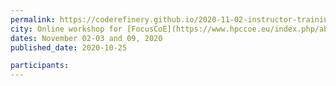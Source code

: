 ```yaml
---
permalink: https://coderefinery.github.io/2020-11-02-instructor-training/
city: Online workshop for [FocusCoE](https://www.hpccoe.eu/index.php/about/) members
dates: November 02-03 and 09, 2020
published_date: 2020-10-25

participants: 
---
```

